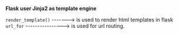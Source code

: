 **Flask user Jinja2 as template engine**

`render_template()` -------> is used to render html templates in flask
`url_for` ----------------> is used for url routing.